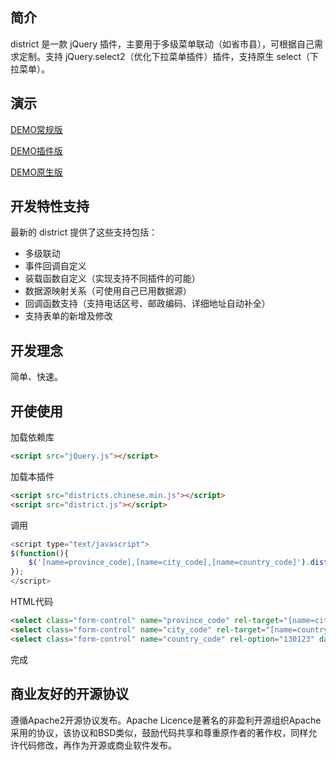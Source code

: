 ## 简介

district 是一款 jQuery 插件，主要用于多级菜单联动（如省市县），可根据自己需求定制。支持 jQuery.select2（优化下拉菜单插件）插件，支持原生 select（下拉菜单）。

## 演示
[DEMO常规版](https://jundayw.github.io/district/district.html)

[DEMO插件版](https://jundayw.github.io/district/district-select2.html)

[DEMO原生版](https://jundayw.github.io/district/district-select.html)

## 开发特性支持

最新的 district 提供了这些支持包括：

*  多级联动
*  事件回调自定义
*  装载函数自定义（实现支持不同插件的可能）
*  数据源映射关系（可使用自己已用数据源）
*  回调函数支持（支持电话区号、邮政编码、详细地址自动补全）
*  支持表单的新增及修改

## 开发理念

简单、快速。

## 开使使用

加载依赖库
```html
<script src="jQuery.js"></script>
```
加载本插件
```html
<script src="districts.chinese.min.js"></script>
<script src="district.js"></script>
```
调用
```javascript
<script type="text/javascript">
$(function(){
	$('[name=province_code],[name=city_code],[name=country_code]').district({data:ChineseDistricts});
});
</script>
```
HTML代码
```html
<select class="form-control" name="province_code" rel-target="[name=city_code]" rel-option="130000" data-placeholder="请选择省/直辖市"></select>
<select class="form-control" name="city_code" rel-target="[name=country_code]" rel-option="130100" data-placeholder="请选择市/区"></select>
<select class="form-control" name="country_code" rel-option="130123" data-placeholder="请选择县"></select>
```
完成

## 商业友好的开源协议

遵循Apache2开源协议发布。Apache Licence是著名的非盈利开源组织Apache采用的协议，该协议和BSD类似，鼓励代码共享和尊重原作者的著作权，同样允许代码修改，再作为开源或商业软件发布。
